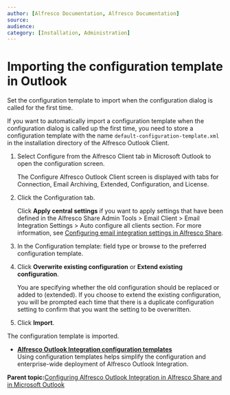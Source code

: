 ```yaml
---
author: [Alfresco Documentation, Alfresco Documentation]
source: 
audience: 
category: [Installation, Administration]
---
```


# Importing the configuration template in Outlook

Set the configuration template to import when the configuration dialog is called for the first time.

If you want to automatically import a configuration template when the configuration dialog is called up the first time, you need to store a configuration template with the name `default-configuration-template.xml` in the installation directory of the Alfresco Outlook Client.

1.  Select Configure from the Alfresco Client tab in Microsoft Outlook to open the configuration screen.

    The Configure Alfresco Outlook Client screen is displayed with tabs for Connection, Email Archiving, Extended, Configuration, and License.

2.  Click the Configuration tab.

    Click **Apply central settings** if you want to apply settings that have been defined in the Alfresco Share Admin Tools \> Email Client \> Email Integration Settings \> Auto configure all clients section. For more information, see [Configuring email integration settings in Alfresco Share](Outlook-admin-integration.md).

3.  In the Configuration template: field type or browse to the preferred configuration template.

4.  Click **Overwrite existing configuration** or **Extend existing configuration**.

    You are specifying whether the old configuration should be replaced or added to \(extended\). If you choose to extend the existing configuration, you will be prompted each time that there is a duplicate configuration setting to confirm that you want the setting to be overwritten.

5.  Click **Import**.


The configuration template is imported.

-   **[Alfresco Outlook Integration configuration templates](../references/Outlook-config-templates.md)**  
Using configuration templates helps simplify the configuration and enterprise-wide deployment of Alfresco Outlook Integration.

**Parent topic:**[Configuring Alfresco Outlook Integration in Alfresco Share and in Microsoft Outlook](../concepts/Outlook-config-intro.md)

